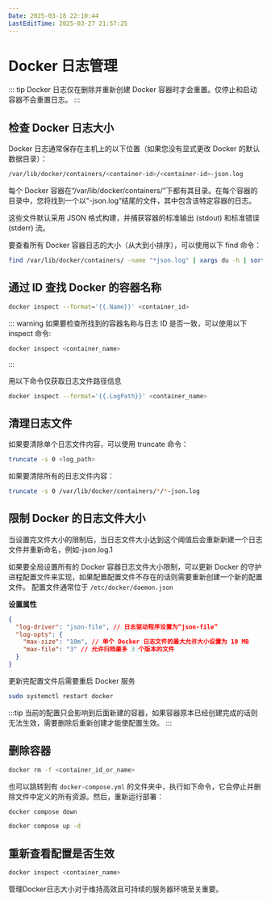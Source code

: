 ```yaml
---
Date: 2025-03-18 22:10:44
LastEditTime: 2025-03-27 21:57:25
---
```

# Docker 日志管理

::: tip
Docker 日志仅在删除并重新创建 Docker 容器时才会重置。仅停止和启动容器不会重置日志。
:::

## 检查 Docker 日志大小

Docker 日志通常保存在主机上的以下位置（如果您没有显式更改 Docker 的默认数据目录）：

```sh
/var/lib/docker/containers/<container-id>/<container-id>-json.log
```

每个 Docker 容器在“/var/lib/docker/containers/”下都有其目录。在每个容器的目录中，您将找到一个以“-json.log”结尾的文件，其中包含该特定容器的日志。

这些文件默认采用 JSON 格式构建，并捕获容器的标准输出 (stdout) 和标准错误 (stderr) 流。

要查看所有 Docker 容器日志的大小（从大到小排序），可以使用以下 find 命令：

```sh
find /var/lib/docker/containers/ -name "*json.log" | xargs du -h | sort -hr
```

## 通过 ID 查找 Docker 的容器名称

```sh
docker inspect --format='{{.Name}}' <container_id>
```

::: warning
如果要检查所找到的容器名称与日志 ID 是否一致，可以使用以下 inspect 命令:

```sh
docker inspect <container_name>
```

:::

用以下命令仅获取日志文件路径信息
```sh
docker inspect --format='{{.LogPath}}' <container_name>
```

## 清理日志文件

如果要清除单个日志文件内容，可以使用 truncate 命令：

```sh
truncate -s 0 <log_path>
```


如果要清除所有的日志文件内容：

```sh
truncate -s 0 /var/lib/docker/containers/*/*-json.log
```

## 限制 Docker 的日志文件大小

当设置完文件大小的限制后，当日志文件大小达到这个阈值后会重新新建一个日志文件并重新命名，例如-json.log.1

如果要全局设置所有的 Docker 容器日志文件大小限制，可以更新 Docker 的守护进程配置文件来实现，如果配置配置文件不存在的话则需要重新创建一个新的配置文件。
配置文件通常位于 `/etc/docker/daemon.json`

<b>设置属性</b>

```json [daemon.json]
{
  "log-driver": "json-file", // 日志驱动程序设置为“json-file”
  "log-opts": {
    "max-size": "10m", // 单个 Docker 日志文件的最大允许大小设置为 10 MB
    "max-file": "3" // 允许归档最多 3 个版本的文件
  }
}
```

更新完配置文件后需要重启 Docker 服务

```sh
sudo systemctl restart docker
```

:::tip
当前的配置只会影响到后面新建的容器，如果容器原本已经创建完成的话则无法生效，需要删除后重新创建才能使配置生效。
:::

## 删除容器
```sh
docker rm -f <container_id_or_name>
```

也可以跳转到有 `docker-compose.yml` 的文件夹中，执行如下命令，它会停止并删除文件中定义的所有资源。然后，重新运行部署：

```sh
docker compose down

docker compose up -d
```

## 重新查看配置是否生效

```sh
docker inspect <container_name>
```

管理Docker日志大小对于维持高效且可持续的服务器环境至关重要。
